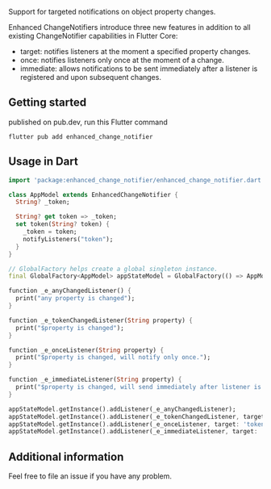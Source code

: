 <!-- 
This README describes the package. If you publish this package to pub.dev,
this README's contents appear on the landing page for your package.

For information about how to write a good package README, see the guide for
[writing package pages](https://dart.dev/tools/pub/writing-package-pages). 

For general information about developing packages, see the Dart guide for
[creating packages](https://dart.dev/guides/libraries/create-packages)
and the Flutter guide for
[developing packages and plugins](https://flutter.dev/to/develop-packages). 
-->

Support for targeted notifications on object property changes.

Enhanced ChangeNotifiers introduce three new features in addition to all existing ChangeNotifier capabilities in Flutter Core:

- target: notifies listeners at the moment a specified property changes.
- once: notifies listeners only once at the moment of a change.
- immediate: allows notifications to be sent immediately after a listener is registered and upon subsequent changes.

## Getting started
published on pub.dev, run this Flutter command
```shell
flutter pub add enhanced_change_notifier
```
## Usage in Dart
```dart
import 'package:enhanced_change_notifier/enhanced_change_notifier.dart';

class AppModel extends EnhancedChangeNotifier {
  String? _token;

  String? get token => _token;
  set token(String? token) {
    _token = token;
    notifyListeners("token");
  }
}

// GlobalFactory helps create a global singleton instance.
final GlobalFactory<AppModel> appStateModel = GlobalFactory(() => AppModel());

function _e_anyChangedListener() {
  print("any property is changed");
}

function _e_tokenChangedListener(String property) {
  print("$property is changed");
}

function _e_onceListener(String property) {
  print("$property is changed, will notify only once.");
}

function _e_immediateListener(String property) {
  print("$property is changed, will send immediately after listener is registered.");
}

appStateModel.getInstance().addListener(_e_anyChangedListener);
appStateModel.getInstance().addListener(_e_tokenChangedListener, target: 'token');
appStateModel.getInstance().addListener(_e_onceListener, target: 'token', once: true);
appStateModel.getInstance().addListener(_e_immediateListener, target: 'token', immediate: true);

```

## Additional information
Feel free to file an issue if you have any problem.
